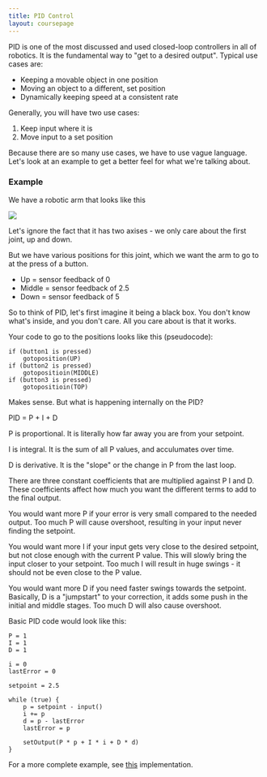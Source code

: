```yaml
---
title: PID Control
layout: coursepage
---
```


PID is one of the most discussed and used closed-loop controllers in all of robotics. It is the fundamental way to "get to a desired output". Typical use cases are:

- Keeping a movable object in one position
- Moving an object to a different, set position
- Dynamically keeping speed at a consistent rate

Generally, you will have two use cases:

1. Keep input where it is
2. Move input to a set position

Because there are so many use cases, we have to use vague language. Let's look at an example to get a better feel for what we're talking about.

### Example
We have a robotic arm that looks like this

![](http://www.strobotics.com/r12_main.png)

Let's ignore the fact that it has two axises - we only care about the first joint, up and down.

But we have various positions for this joint, which we want the arm to go to at the press of a button.

- Up = sensor feedback of 0
- Middle = sensor feedback of 2.5
- Down = sensor feedback of 5

So to think of PID, let's first imagine it being a black box. You don't know what's inside, and you don't care. All you care about is that it works.

Your code to go to the positions looks like this (pseudocode):

    if (button1 is pressed)
        gotoposition(UP)
    if (button2 is pressed)
        gotopositioin(MIDDLE)
    if (button3 is pressed)
        gotopositioin(TOP)

Makes sense. But what is happening internally on the PID?

PID = P + I + D

P is proportional. It is literally how far away you are from your setpoint.

I is integral. It is the sum of all P values, and acculumates over time.

D is derivative. It is the "slope" or the change in P from the last loop.

There are three constant coefficients that are multiplied against P I and D. These coefficients affect how much you want the different terms to add to the final output.

You would want more P if your error is very small compared to the needed output. Too much P will cause overshoot, resulting in your input never finding the setpoint.

You would want more I if your input gets very close to the desired setpoint, but not close enough with the current P value. This will slowly bring the input closer to your setpoint. Too much I will result in huge swings - it should not be even close to the P value.

You would want more D if you need faster swings towards the setpoint. Basically, D is a "jumpstart" to your correction, it adds some push in the initial and middle stages. Too much D will also cause overshoot.

Basic PID code would look like this:

    P = 1
    I = 1
    D = 1
    
    i = 0
    lastError = 0
    
    setpoint = 2.5
    
    while (true) {
        p = setpoint - input()
        i += p
        d = p - lastError
        lastError = p
        
        setOutput(P * p + I * i + D * d)
    }
    
For a more complete example, see [this](https://github.com/Team4334/atalibj/blob/master/src/edu/first/module/controllers/PIDController.java) implementation.
